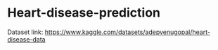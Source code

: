 # Heart-disease-prediction
Dataset link: https://www.kaggle.com/datasets/adepvenugopal/heart-disease-data
